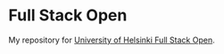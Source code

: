 # Full Stack Open

My repository for [University of Helsinki Full Stack Open](https://fullstackopen.com).
